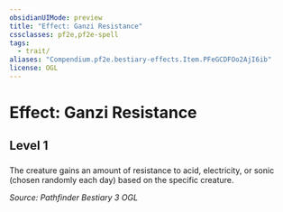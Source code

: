 ```yaml
---
obsidianUIMode: preview
title: "Effect: Ganzi Resistance"
cssclasses: pf2e,pf2e-spell
tags:
  - trait/
aliases: "Compendium.pf2e.bestiary-effects.Item.PFeGCDFOo2AjI6ib"
license: OGL
---
```

# Effect: Ganzi Resistance
## Level 1
### 






The creature gains an amount of resistance to acid, electricity, or sonic (chosen randomly each day) based on the specific creature.

*Source: Pathfinder Bestiary 3*
*OGL*